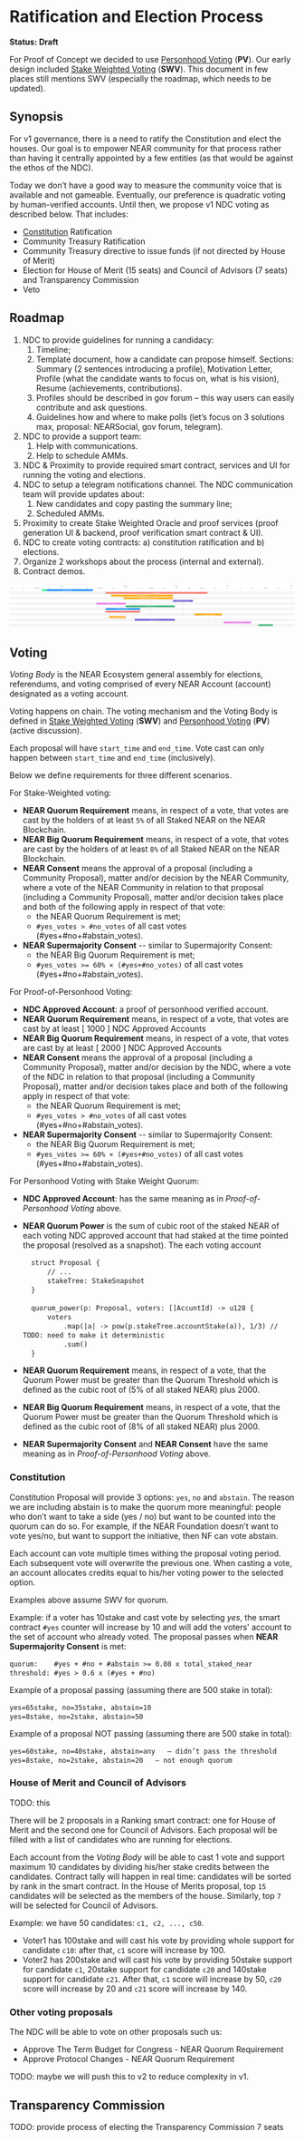 # Ratification and Election Process

**Status: Draft**

For Proof of Concept we decided to use [Personhood Voting](./personhood-voting.md) (**PV**).
Our early design included [Stake Weighted Voting](./stake-weighted-voting.md) (**SWV**).
This document in few places still mentions SWV (especially the roadmap, which needs to be updated).

## Synopsis

For v1 governance, there is a need to ratify the Constitution and elect the houses. Our goal is to empower NEAR community for that process rather than having it centrally appointed by a few entities (as that would be against the ethos of the NDC).

Today we don’t have a good way to measure the community voice that is available and not gameable. Eventually, our preference is quadratic voting by human-verified accounts. Until then, we propose v1 NDC voting as described below. That includes:

- [Constitution](https://github.com/near-ndc/constitution) Ratification
- Community Treasury Ratification
- Community Treasury directive to issue funds (if not directed by House of Merit)
- Election for House of Merit (15 seats) and Council of Advisors (7 seats) and Transparency Commission
- Veto

## Roadmap

1. NDC to provide guidelines for running a candidacy:
   1. Timeline;
   1. Template document, how a candidate can propose himself.
      Sections: Summary (2 sentences introducing a profile), Motivation Letter, Profile (what the candidate wants to focus on, what is his vision), Resume (achievements, contributions).
   1. Profiles should be described in gov forum – this way users can easily contribute and ask questions.
   1. Guidelines how and where to make polls (let’s focus on 3 solutions max, proposal: NEARSocial, gov forum, telegram).
1. NDC to provide a support team:
   1. Help with communications.
   1. Help to schedule AMMs.
1. NDC & Proximity to provide required smart contract, services and UI for running the voting and elections.
1. NDC to setup a telegram notifications channel. The NDC communication team will provide updates about:
   1. New candidates and copy pasting the summary line;
   1. Scheduled AMMs.
1. Proximity to create Stake Weighted Oracle and proof services (proof generation UI & backend, proof verification smart contract & UI).
1. NDC to create voting contracts: a) constitution ratification and b) elections.
1. Organize 2 workshops about the process (internal and external).
1. Contract demos.

![v1 timeline](assets/v1-timeline.png)

## Voting

_Voting Body_ is the NEAR Ecosystem general assembly for elections, referendums, and voting comprised of every NEAR Account (account) designated as a voting account.

Voting happens on chain. The voting mechanism and the Voting Body is defined in [Stake Weighted Voting](./stake-weighted-voting.md) (**SWV**) and [Personhood Voting](./personhood-voting.md) (**PV**) (active discussion).

Each proposal will have `start_time` and `end_time`. Vote cast can only happen between `start_time` and `end_time` (inclusively).

Below we define requirements for three different scenarios.

For Stake-Weighted voting:

- **NEAR Quorum Requirement** means, in respect of a vote, that votes are cast by the holders of at least `5%` of all Staked NEAR on the NEAR Blockchain.
- **NEAR Big Quorum Requirement** means, in respect of a vote, that votes are cast by the holders of at least `8%` of all Staked NEAR on the NEAR Blockchain.
- **NEAR Consent** means the approval of a proposal (including a Community Proposal), matter and/or decision by the NEAR Community, where a vote of the NEAR Community in relation to that proposal (including a Community Proposal), matter and/or decision takes place and both of the following apply in respect of that vote:
  - the NEAR Quorum Requirement is met;
  - `#yes_votes > #no_votes` of all cast votes (#yes+#no+#abstain_votes).
- **NEAR Supermajority Consent** -- similar to Supermajority Consent:
  - the NEAR Big Quorum Requirement is met;
  - `#yes_votes >= 60% × (#yes+#no_votes)` of all cast votes (#yes+#no+#abstain_votes).

For Proof-of-Personhood Voting:

- **NDC Approved Account**: a proof of personhood verified account.
- **NEAR Quorum Requirement** means, in respect of a vote, that votes are cast by at least [ 1000 ] NDC Approved Accounts
- **NEAR Big Quorum Requirement** means, in respect of a vote, that votes are cast by at least [ 2000 ] NDC Approved Accounts
- **NEAR Consent** means the approval of a proposal (including a Community Proposal), matter and/or decision by the NDC, where a vote of the NDC in relation to that proposal (including a Community Proposal), matter and/or decision takes place and both of the following apply in respect of that vote:
  - the NEAR Quorum Requirement is met;
  - `#yes_votes > #no_votes` of all cast votes (#yes+#no+#abstain_votes).
- **NEAR Supermajority Consent** -- similar to Supermajority Consent:
  - the NEAR Big Quorum Requirement is met;
  - `#yes_votes >= 60% × (#yes+#no_votes)` of all cast votes (#yes+#no+#abstain_votes).

For Personhood Voting with Stake Weight Quorum:

- **NDC Approved Account**: has the same meaning as in _Proof-of-Personhood Voting_ above.
- **NEAR Quorum Power** is the sum of cubic root of the staked NEAR of each voting NDC approved account that had staked at the time pointed the proposal (resolved as a snapshot). The each voting account

        struct Proposal {
            // ...
            stakeTree: StakeSnapshot
        }

        quorum_power(p: Proposal, voters: []AccuntId) -> u128 {
            voters
                .map(|a| -> pow(p.stakeTree.accountStake(a)), 1/3) // TODO: need to make it deterministic
                .sum()
        }

- **NEAR Quorum Requirement** means, in respect of a vote, that the Quorum Power must be greater than the Quorum Threshold which is defined as the cubic root of (5% of all staked NEAR) plus 2000.
- **NEAR Big Quorum Requirement** means, in respect of a vote, that the Quorum Power must be greater than the Quorum Threshold which is defined as the cubic root of (8% of all staked NEAR) plus 2000.
- **NEAR Supermajority Consent** and **NEAR Consent** have the same meaning as in _Proof-of-Personhood Voting_ above.

### Constitution

Constitution Proposal will provide 3 options: `yes`, `no` and `abstain`. The reason we are including abstain is to make the quorum more meaningful: people who don’t want to take a side (yes / no) but want to be counted into the quorum can do so. For example, if the NEAR Foundation doesn’t want to vote yes/no, but want to support the initiative, then NF can vote abstain.

Each account can vote multiple times withing the proposal voting period. Each subsequent vote will overwrite the previous one.
When casting a vote, an account allocates credits equal to his/her voting power to the selected option.

Examples above assume SWV for quorum.

Example: if a voter has 10stake and cast vote by selecting _yes_, the smart contract `#yes` counter will increase by 10 and will add the voters' account to the set of account who already voted.
The proposal passes when **NEAR Supermajority Consent** is met:

    quorum:    #yes + #no + #abstain >= 0.08 x total_staked_near
    threshold: #yes > 0.6 x (#yes + #no)

Example of a proposal passing (assuming there are 500 stake in total):

    yes=65stake, no=35stake, abstain=10
    yes=8stake, no=2stake, abstain=50

Example of a proposal NOT passing (assuming there are 500 stake in total):

    yes=60stake, no=40stake, abstain=any   – didn’t pass the threshold
    yes=8stake, no=2stake, abstain=20   – not enough quorum

### House of Merit and Council of Advisors

TODO: this

There will be 2 proposals in a Ranking smart contract: one for House of Merit and the second one for Council of Advisors. Each proposal will be filled with a list of candidates who are running for elections.

Each account from the _Voting Body_ will be able to cast 1 vote and support maximum 10 candidates by dividing his/her stake credits between the candidates. Contract tally will happen in real time: candidates will be sorted by rank in the smart contract. In the House of Merits proposal, top `15` candidates will be selected as the members of the house. Similarly, top `7` will be selected for Council of Advisors.

Example: we have 50 candidates: `c1, c2, ..., c50`.

- Voter1 has 100stake and will cast his vote by providing whole support for candidate `c10`: after that, `c1` score will increase by 100.
- Voter2 has 200stake and will cast his vote by providing 50stake support for candidate `c1`, 20stake support for candidate `c20` and 140stake support for candidate `c21`. After that, `c1` score will increase by 50, `c20` score will increase by 20 and `c21` score will increase by 140.

### Other voting proposals

The NDC will be able to vote on other proposals such us:

- Approve The Term Budget for Congress - NEAR Quorum Requirement
- Approve Protocol Changes - NEAR Quorum Requirement

TODO: maybe we will push this to v2 to reduce complexity in v1.

## Transparency Commission

TODO: provide process of electing the Transparency Commission
7 seats
